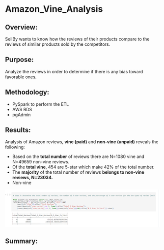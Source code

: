 # Amazon_Vine_Analysis

## Overview:
SellBy wants to know how the reviews of their products compare to the reviews of similar products sold by the competitors.

## Purpose:
Analyze the reviews in order to determine if there is any bias toward favorable ones.

## Methodology:
- PySpark to perform the ETL
- AWS RDS
- pgAdmin

## Results:
Analysis of Amazon reviews, **vine (paid)** and **non-vine (unpaid)** reveals the following:
- Based on the **total number** of reviews there are N=1080 vine and N=49659 non-vine reviews.  
- Of the **total vine**, 454 are 5-star which make 42% of the total number.
- The **majority** of the total number of reviews **belongs to non-vine reviews, N=23034.**
- Non-vine

![](comparison_vine_vs_not_percentage.png)

## Summary:

